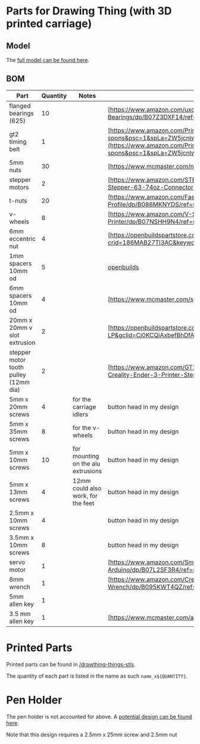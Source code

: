 # Parts for Drawing Thing (with 3D printed carriage)

## Model

The [full model can be found here](https://cad.onshape.com/documents/093c10251b077919c05ae92c/w/7b13786fba2aec43dcfab15d/e/5687b6fe35f0477aa77dedea?renderMode=0&uiState=64137ddfbaa9af4c9b13bd38).

## BOM

| Part | Quantity | Notes | Source | 
| --- | --- | --- | --- |
| flanged bearings (625) | 10 | | [https://www.amazon.com/uxcell-Bearing-5x16x5mm-Shielded-Bearings/dp/B07Z3DXF14/ref=sr_1_3?crid=8AT1M0DQRGMK&keywords=flanged+bearing+625&qid=1676574078&sprefix=flanged+bearing+625%2Caps%2C78&sr=8-3](https://www.amazon.com/uxcell-Bearing-5x16x5mm-Shielded-Bearings/dp/B07Z3DXF14/ref=sr_1_3?crid=8AT1M0DQRGMK&keywords=flanged+bearing+625&qid=1676574078&sprefix=flanged+bearing+625%2Caps%2C78&sr=8-3) |
| gt2 timing belt | 1 | | [https://www.amazon.com/Printing-Zeelo-Fiberglass-Rostock-Printers/dp/B08974S1CC/ref=sr_1_1_sspa?crid=396XZ4ZAXMS42&keywords=gt2+timing+belt&qid=1676574964&sprefix=gt2+timing+bel%2Caps%2C107&sr=8-1-spons&psc=1&spLa=ZW5jcnlwdGVkUXVhbGlmaWVyPUExOTkwVktVWlFXWkdVJmVuY3J5cHRlZElkPUEwNTIzMzE3MVE0UEQ2RkcxTEFZRSZlbmNyeXB0ZWRBZElkPUEwNTUzMzUzTk83T1ZPNzdNUFpOJndpZGdldE5hbWU9c3BfYXRmJmFjdGlvbj1jbGlja1JlZGlyZWN0JmRvTm90TG9nQ2xpY2s9dHJ1ZQ==](https://www.amazon.com/Printing-Zeelo-Fiberglass-Rostock-Printers/dp/B08974S1CC/ref=sr_1_1_sspa?crid=396XZ4ZAXMS42&keywords=gt2+timing+belt&qid=1676574964&sprefix=gt2+timing+bel%2Caps%2C107&sr=8-1-spons&psc=1&spLa=ZW5jcnlwdGVkUXVhbGlmaWVyPUExOTkwVktVWlFXWkdVJmVuY3J5cHRlZElkPUEwNTIzMzE3MVE0UEQ2RkcxTEFZRSZlbmNyeXB0ZWRBZElkPUEwNTUzMzUzTk83T1ZPNzdNUFpOJndpZGdldE5hbWU9c3BfYXRmJmFjdGlvbj1jbGlja1JlZGlyZWN0JmRvTm90TG9nQ2xpY2s9dHJ1ZQ==)|
| 5mm nuts | 30 | | [https://www.mcmaster.com/nuts/metric-medium-strength-steel-hex-nuts-class-8/thread-size~m5/](https://www.mcmaster.com/nuts/metric-medium-strength-steel-hex-nuts-class-8/thread-size~m5/) |
| stepper motors | 2 | | [https://www.amazon.com/STEPPERONLINE-Stepper-63-74oz-Connector-Extruder/dp/B07LCHHQ97/ref=sr_1_3?crid=2JKWSAFLUD7FK&keywords=stepper+motor+nema+15&qid=1676574905&sprefix=stepper+motors+nema+15%2Caps%2C94&sr=8-3](https://www.amazon.com/STEPPERONLINE-Stepper-63-74oz-Connector-Extruder/dp/B07LCHHQ97/ref=sr_1_3?crid=2JKWSAFLUD7FK&keywords=stepper+motor+nema+15&qid=1676574905&sprefix=stepper+motors+nema+15%2Caps%2C94&sr=8-3) |
| t-nuts | 20 | | [https://www.amazon.com/Fastener-Nickel-Plated-Sliding-Aluminum-Profile/dp/B086MKNYDS/ref=sr_1_8?crid=21VQGH6T8RDXV&keywords=t+nut&qid=1676574676&sprefix=t+nut%2Caps%2C112&sr=8-8](https://www.amazon.com/Fastener-Nickel-Plated-Sliding-Aluminum-Profile/dp/B086MKNYDS/ref=sr_1_8?crid=21VQGH6T8RDXV&keywords=t+nut&qid=1676574676&sprefix=t+nut%2Caps%2C112&sr=8-8) |
| v-wheels | 8 | | [https://www.amazon.com/V-Shape-Bearing-Accessories-Sliding-Printer/dp/B07NSHH9N4/ref=sr_1_4?crid=18BCJ1C1W468K&keywords=v+wheels&qid=1676574357&sprefix=%2Caps%2C221&sr=8-4](https://www.amazon.com/V-Shape-Bearing-Accessories-Sliding-Printer/dp/B07NSHH9N4/ref=sr_1_4?crid=18BCJ1C1W468K&keywords=v+wheels&qid=1676574357&sprefix=%2Caps%2C221&sr=8-4) |
| 6mm eccentric nut | 4 | | [https://openbuildspartstore.com/eccentric-spacer/](https://www.amazon.com/Befenybay-Hexagonal-Eccentric-Column-Printer/dp/B08LMQ8JFY/ref=sr_1_3?crid=186MAB27TI3AC&keywords=eccentric+nuts+5mm+6mm+height&qid=1676574454&sprefix=eccentric+nuts+5mm+6mm+height%2Caps%2C77&sr=8-3) |
| 1mm spacers 10mm od | 5 | | [openbuilds](https://openbuildspartstore.com/precision-shim-10x5x1mm/) |
| 6mm spacers 10mm od | 4 | | [https://www.mcmaster.com/spacers/system-of-measurement~metric/for-screw-size~m5/length~6-mm/od~10mm/](https://www.mcmaster.com/spacers/system-of-measurement~metric/for-screw-size~m5/length~6-mm/od~10mm/) |
| 20mm x 20mm v slot extrusion | 2 | | [https://openbuildspartstore.com/v-slot-20x20-linear-rail/?sku=255-LP&gclid=Cj0KCQiAxbefBhDfARIsAL4XLRqRouKE4KMl3HNY35u6MQoBaKNPmS5ODHVxXfpoFuROiafi1i7nwi4aAs3AEALw_wcB](https://openbuildspartstore.com/v-slot-20x20-linear-rail/?sku=255-LP&gclid=Cj0KCQiAxbefBhDfARIsAL4XLRqRouKE4KMl3HNY35u6MQoBaKNPmS5ODHVxXfpoFuROiafi1i7nwi4aAs3AEALw_wcB) |
| stepper motor tooth pulley (12mm dia) | 2 | | [https://www.amazon.com/GT2-Creality-Ender-3-Printer-Stepper/dp/B088WB8D7W/ref=sr_1_3?crid=1XFDO30864FP9&keywords=stepper+motor+pulley+25+teeth+5mm&qid=1676579183&sprefix=stepper+motor+pulley+25+teeth+5mm%2Caps%2C68&sr=8-3](https://www.amazon.com/GT2-Creality-Ender-3-Printer-Stepper/dp/B088WB8D7W/ref=sr_1_3?crid=1XFDO30864FP9&keywords=stepper+motor+pulley+25+teeth+5mm&qid=1676579183&sprefix=stepper+motor+pulley+25+teeth+5mm%2Caps%2C68&sr=8-3) |
| 5mm x 20mm screws | 4 | for the carriage idlers | button head in my design |
| 5mm x 35mm screws | 8 | for the v-wheels | button head in my design |
| 5mm x 10mm screws | 10 | for mounting on the alu extrusions | button head in my design |
| 5mm x 13mm screws | 4 | 12mm could also work, for the feet | button head in my design |
| 2.5mm x 10mm screws | 4 | | button head in my design |
| 3.5mm x 10mm screws | 8 | | button head in my design |
| servo motor | 1 | | [https://www.amazon.com/Smraza-Helicopter-Airplane-Control-Arduino/dp/B07L2SF3R4/ref=sr_1_5?crid=2AQGJMAW5CBU8&keywords=servo%2Bmotor&qid=1676579262&sprefix=servo%2Bmotor%2Caps%2C82&sr=8-5&th=1](https://www.amazon.com/Smraza-Helicopter-Airplane-Control-Arduino/dp/B07L2SF3R4/ref=sr_1_5?crid=2AQGJMAW5CBU8&keywords=servo%2Bmotor&qid=1676579262&sprefix=servo%2Bmotor%2Caps%2C82&sr=8-5&th=1) |
| 8mm wrench | 1 | | [https://www.amazon.com/Crescent-8mm-Point-Combination-Wrench/dp/B095KWT4QZ/ref=sr_1_4?crid=2SV61IGO2MXIR&keywords=8mm+wrench&qid=1676584359&s=hi&sprefix=8mm+wrench%2Ctools%2C78&sr=1-4](https://www.amazon.com/Crescent-8mm-Point-Combination-Wrench/dp/B095KWT4QZ/ref=sr_1_4?crid=2SV61IGO2MXIR&keywords=8mm+wrench&qid=1676584359&s=hi&sprefix=8mm+wrench%2Ctools%2C78&sr=1-4) |
| 5mm allen key | 1 | | | [https://www.mcmaster.com/allen-keys/l-keys-9/system-of-measurement~metric/size~5-mm/](https://www.mcmaster.com/allen-keys/l-keys-9/system-of-measurement~metric/size~5-mm/) |
| 3.5 mm allen key | 1 | | [https://www.mcmaster.com/allen-keys/l-keys-9/system-of-measurement~metric/size~3-5-mm/](https://www.mcmaster.com/allen-keys/l-keys-9/system-of-measurement~metric/size~3-5-mm/) |

# Printed Parts

Printed parts can be found in [/drawthing-things-stls](/drawing-thing-stls).

The quantity of each part is listed in the name as such `name_x${QUANTITY}`.

# Pen Holder

The pen holder is not accounted for above. A [potential design can be found here](https://cad.onshape.com/documents/c1f5eeb5e941fbf9d7330a99/w/dd3d59e4690b0b43272af915/e/82ecaea7c0ef64149c49e771?renderMode=0&uiState=64137e56fdbd7c18958dbbed).

Note that this design requires a 2.5mm x 25mm screw and 2.5mm nut
